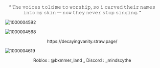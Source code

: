 <p align="center">
“ 𝚃𝚑𝚎 𝚟𝚘𝚒𝚌𝚎𝚜 𝚝𝚘𝚕𝚍 𝚖𝚎 𝚝𝚘 𝚠𝚘𝚛𝚜𝚑𝚒𝚙, 𝚜𝚘 𝚒 𝚌𝚊𝚛𝚟𝚎𝚍 𝚝𝚑𝚎𝚒𝚛 𝚗𝚊𝚖𝚎𝚜 𝚒𝚗𝚝𝚘 𝚖𝚢 𝚜𝚔𝚒𝚗 — 𝚗𝚘𝚠 𝚝𝚑𝚎𝚢 𝚗𝚎𝚟𝚎𝚛 𝚜𝚝𝚘𝚙 𝚜𝚒𝚗𝚐𝚒𝚗𝚐. ”
</p>

![1000004592](https://github.com/user-attachments/assets/83ded039-c9f8-4f94-9112-175e088e26ed)





![1000004568](https://github.com/user-attachments/assets/fa026def-edde-438a-ba93-a4709ecc7edd)





<p align="center">
https://decayingvanity.straw.page/
</p>


![1000004619](https://github.com/user-attachments/assets/30b09b79-223f-49f9-b932-13222a29053d)
<p align="center">
Roblox : @bxmmer_land „ Discord : _mindscythe
</p>
